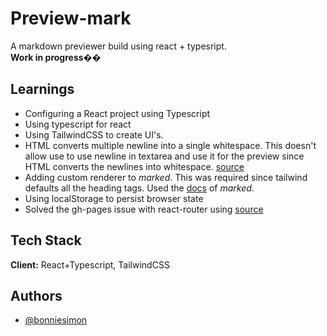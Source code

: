 
# Preview-mark

A markdown previewer build using react + typesript.  
**Work in progress��**
## Learnings

- Configuring a React project using Typescript
- Using typescript for react
- Using TailwindCSS to create UI's.
- HTML converts multiple newline into a single whitespace. This doesn't allow use to use newline in textarea and use it for the preview since HTML converts the newlines into whitespace. [source](https://stackoverflow.com/questions/29574876/line-breaks-not-working-in-textarea-output)
- Adding custom renderer to *marked*. This was required since tailwind defaults all the heading tags. Used the [docs](https://marked.js.org/using_pro#use) of *marked*.
- Using localStorage to persist browser state
- Solved the gh-pages issue with react-router using [source](https://medium.com/@Dragonza/react-router-problem-with-gh-pages-c93a5e243819)

## Tech Stack

**Client:** React+Typescript, TailwindCSS

<!-- **Server:**  -->

  
## Authors

- [@bonniesimon](https://www.github.com/bonniesimon)

  